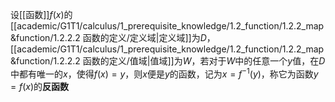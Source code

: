 设[[函数]]$f(x)$的[[academic/G1T1/calculus/1_prerequisite_knowledge/1.2_function/1.2.2_map&function/1.2.2.2 函数的定义/定义域|定义域]]为$D$，[[academic/G1T1/calculus/1_prerequisite_knowledge/1.2_function/1.2.2_map&function/1.2.2.2 函数的定义/值域|值域]]为$W$，若对于$W$中的任意一个$y$值，在$D$中都有唯一的$x$，使得$f(x)=y$，则$x$便是$y$的函数，记为$x=f^{-1}(y)$，称它为函数$y=f(x)$的**反函数**